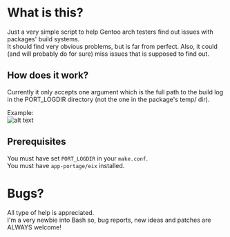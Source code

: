 What is this?
=============
Just a very simple script to help Gentoo arch testers find out issues with packages' build systems.  
It should find very obvious problems, but is far from perfect. Also, it could (and will probably do for sure) miss issues that is supposed to find out.

How does it work?
-----------------
Currently it only accepts one argument which is the full path to the build log in the PORT_LOGDIR directory (not the one in the package's temp/ dir).

Example:  
![alt text](http://i.politeia.in/di-SQZL.png "blatt in action")


Prerequisites
-------------
You must have set `PORT_LOGDIR` in your `make.conf`.  
You must have `app-portage/eix` installed.

Bugs?
=====
All type of help is appreciated.  
I'm a very newbie into Bash so, bug reports, new ideas and patches are ALWAYS welcome!

